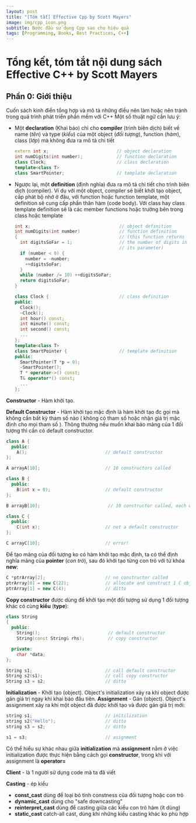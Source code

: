 ```yaml
---
layout: post
title: "[Tóm tắt] Effective Cpp by Scott Mayers"
image: img/cpp_icon.png
subtitle: Bước đầu sử dụng Cpp sao cho hiệu quả
tags: [Programming, Books, Best Practices, C++]
---
```

# Tổng kết, tóm tắt nội dung sách Effective C++ by Scott Mayers

## Phần 0: Giới thiệu

Cuốn sách kinh điển tổng hợp và mô tả những điều nên làm hoặc nên tránh trong quá trình phát triển phần mềm với C++
Một số thuật ngữ cần lưu ý:

- Một **declaration** (Khai báo) chỉ cho **compiler** (trình biên dịch) biết về name (*tên*) và type (*kiểu*) của một object (*đối tượng*), function (*hàm*), class (*lớp*) mà không đưa ra mô tả chi tiết

  ```cpp
  extern int x;                          // object declaration
  int numDigits(int number);             // function declaration
  class Clock;                           // class declaration
  template<class T>
  class SmartPointer;                    // template declaration
  ```

- Ngược lại, một **definition** (định nghĩa) đưa ra mô tả chi tiết cho trình biên dịch (compiler). Ví dụ với một object, compiler sẽ biết khởi tạo object, cấp phát bộ nhớ ở đâu, với function hoặc function template, một definition sẽ cung cấp phần thân hàm (code body). Với class hay class template definition sẽ là các member functions hoặc trường bên trong class hoặc template

  ```cpp
  int x;                                  // object definition
  int numDigits(int number)               // function definition
  {                                       // (this function returns
    int digitsSoFar = 1;                  // the number of digits in
                                          // its parameter)
    if (number < 0) {
      number = -number;
      ++digitsSoFar;
    }
    while (number /= 10) ++digitsSoFar;
    return digitsSoFar;
  }

  class Clock {                           // class definition
  public:
    Clock();
    ~Clock();
    int hour() const;
    int minute() const;
    int second() const;
    ...
  };
  template<class T>
  class SmartPointer {                    // template definition
  public:
    SmartPointer(T *p = 0);
    ~SmartPointer();
    T * operator->() const;
    T& operator*() const;
    ...
  };

  ```

**Constructor** - Hàm khởi tạo.

**Default Constructor** - Hàm khởi tạo mặc định là hàm khởi tạo đc gọi mà không cần bất kỳ tham số nào ( không có tham số hoặc nhận giá trị mặc định cho mọi tham số ). Thông thường nếu muốn khai báo mảng của 1 đối tượng thì cần có default constructor.

```cpp
class A {
  public:
    A();                              // default constructor
};

A arrayA[10];                         // 10 constructors called

class B {
  public:
    B(int x = 0);                     // default constructor
};

B arrayB[10];                          // 10 constructor called, each with an arg of 0

class C {
  public:
    C(int x);                         // not a default constructor
};

C arrayC[10];                         // error!
```

Để tạo mảng của đối tượng ko có hàm khởi tạo mặc định, ta có thể định nghĩa mảng của **pointer** (*con trỏ*), sau đó khởi tạo từng con trỏ với từ khóa **new**:

```cpp
C *ptrArray[2];                       // no constructor called
ptrArray[0] = new C(22);              // allocate and construct 1 C object
ptrArray[1] = new C(4);               // ditto
```

**Copy constructor** được dùng để khởi tạo một đối tượng sử dụng 1 đối tượng khác có cùng **kiểu** (**type**):

```cpp
class String
{
  public:
    String();                          // default constructor
    String(const String& rhs);         // copy constructor

  private:
    char *data;
};

String s1;                            // call default constructor
String s2(s1);                        // call copy constructor
String s3 = s2;                       // ditto
```

**Initialization** - Khởi tạo (object). Object's initialization xảy ra khi object được gán giá trị ngay khi khai báo đầu tiên.
**Assignment** - Gán (object). Object's assignment xảy ra khi một object đã được khởi tạo và được gán giá trị mới:

```cpp
string s1;                            // initilization
string s2("Hello");                   // ditto
string s3 = s2;                       // ditto

s1 = s3;                              // asignment
```

Có thể hiểu sự khác nhau giữa **initialization** mà **assignment** nằm ở việc initialization được thực hiện bằng cách gọi **constructor**, trong khi với assignment là **operator=**

**Client** - là 1 người sử dụng code mà ta đã viết

**Casting** - ép kiểu

- **const_cast** dùng để loại bỏ tính constness của đối tượng hoặc con trỏ
- **dynamic_cast** dùng cho "safe downcasting"
- **reinterpret_cast** dùng để casting giữa các kiểu con trỏ hàm (ít dùng)
- **static_cast** catch-all cast, dùng khi những kiểu casting khác ko phù hợp

